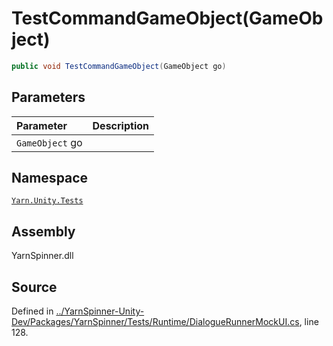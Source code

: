 # TestCommandGameObject\(GameObject\)

```csharp
public void TestCommandGameObject(GameObject go)
```

## Parameters

| Parameter | Description |
| :--- | :--- |
| `GameObject` go |  |

## Namespace

[`Yarn.Unity.Tests`](../)

## Assembly

YarnSpinner.dll

## Source

Defined in [../YarnSpinner-Unity-Dev/Packages/YarnSpinner/Tests/Runtime/DialogueRunnerMockUI.cs](https://github.com/YarnSpinnerTool/YarnSpinner-Unity//blob/develop/Tests/Runtime/DialogueRunnerMockUI.cs#L128), line 128.


